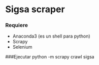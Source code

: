 # Sigsa scraper

### Requiere
* Anaconda3 (es un shell para python)
* Scrapy
* Selenium

###Ejecutar
python -m scrapy crawl sigsa